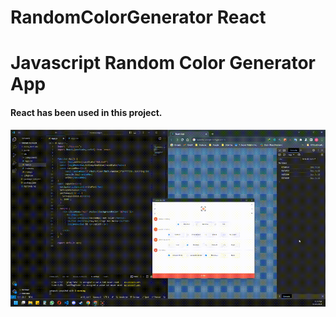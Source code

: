 # RandomColorGenerator React

<h1>Javascript Random Color Generator App</h1>

<h4>React has been used in this project.</h4>

<img src="./screen.gif">
